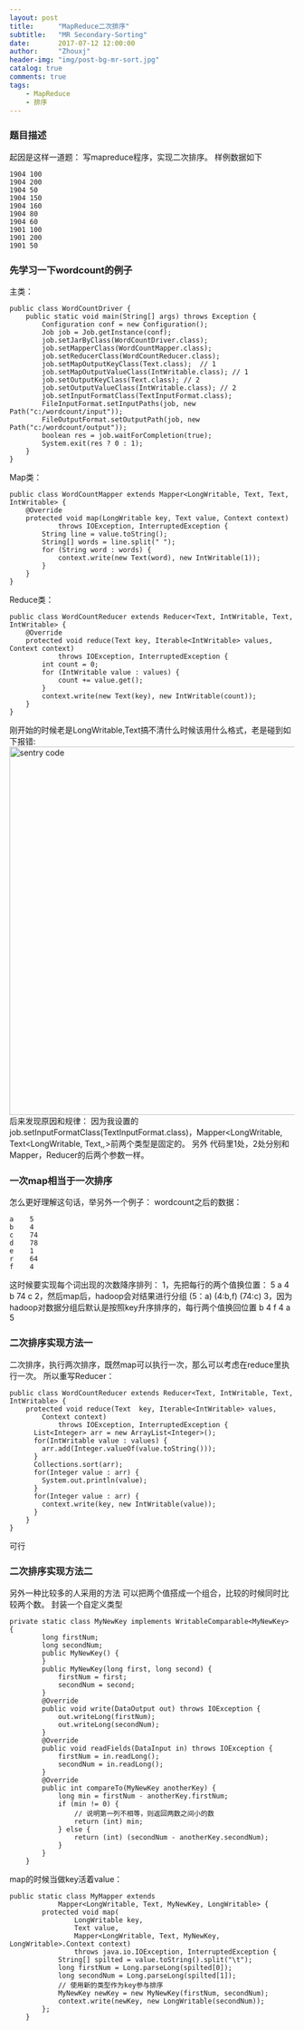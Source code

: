 ```yaml
---
layout: post
title:      "MapReduce二次排序"
subtitle:   "MR Secondary-Sorting"
date:       2017-07-12 12:00:00
author:     "Zhouxj"
header-img: "img/post-bg-mr-sort.jpg"
catalog: true
comments: true
tags:
    - MapReduce
    - 排序
---
```


### 题目描述
起因是这样一道题：
写mapreduce程序，实现二次排序。
样例数据如下
```
1904 100
1904 200
1904 50
1904 150
1904 160
1904 80
1904 60
1901 100
1901 200
1901 50
```
### 先学习一下wordcount的例子
主类：
```
public class WordCountDriver {
    public static void main(String[] args) throws Exception {
        Configuration conf = new Configuration();
        Job job = Job.getInstance(conf);
        job.setJarByClass(WordCountDriver.class);
        job.setMapperClass(WordCountMapper.class);
        job.setReducerClass(WordCountReducer.class);
        job.setMapOutputKeyClass(Text.class);  // 1
        job.setMapOutputValueClass(IntWritable.class); // 1
        job.setOutputKeyClass(Text.class); // 2
        job.setOutputValueClass(IntWritable.class); // 2
        job.setInputFormatClass(TextInputFormat.class);
        FileInputFormat.setInputPaths(job, new Path("c:/wordcount/input"));
        FileOutputFormat.setOutputPath(job, new Path("c:/wordcount/output"));
        boolean res = job.waitForCompletion(true);
        System.exit(res ? 0 : 1);
    }
}
```
Map类：
```
public class WordCountMapper extends Mapper<LongWritable, Text, Text, IntWritable> {
    @Override
    protected void map(LongWritable key, Text value, Context context)
            throws IOException, InterruptedException {
        String line = value.toString();
        String[] words = line.split(" ");
        for (String word : words) {
            context.write(new Text(word), new IntWritable(1));
        }
    }
}
```
Reduce类：
```
public class WordCountReducer extends Reducer<Text, IntWritable, Text, IntWritable> {
    @Override
    protected void reduce(Text key, Iterable<IntWritable> values, Context context)
            throws IOException, InterruptedException {
        int count = 0;
        for (IntWritable value : values) {
            count += value.get();
        }
        context.write(new Text(key), new IntWritable(count));
    }
}
```
刚开始的时候老是LongWritable,Text搞不清什么时候该用什么格式，老是碰到如下报错:
<img src="//archer811.github.io/img/post-mrsort.png"  width="650" alt="sentry code"/>
后来发现原因和规律：
因为我设置的job.setInputFormatClass(TextInputFormat.class)，Mapper<LongWritable, Text<LongWritable, Text,*,*>前两个类型是固定的。
另外 代码里1处，2处分别和Mapper，Reducer的后两个参数一样。


### 一次map相当于一次排序
怎么更好理解这句话，举另外一个例子：
wordcount之后的数据：
```
a    5
b    4
c    74
d    78
e    1
r    64
f    4
```
这时候要实现每个词出现的次数降序排列：
1，先把每行的两个值换位置：
5 a
4 b
74 c
2，然后map后，hadoop会对结果进行分组
(5：a)
(4:b,f)
(74:c)
3，因为hadoop对数据分组后默认是按照key升序排序的，每行两个值换回位置
b 4
f 4
a 5


### 二次排序实现方法一
二次排序，执行两次排序，既然map可以执行一次，那么可以考虑在reduce里执行一次。
所以重写Reducer：
```
public class WordCountReducer extends Reducer<Text, IntWritable, Text, IntWritable> {
    protected void reduce(Text  key, Iterable<IntWritable> values,
        Context context)
            throws IOException, InterruptedException {
      List<Integer> arr = new ArrayList<Integer>();
      for(IntWritable value : values) {
        arr.add(Integer.valueOf(value.toString()));
      }
      Collections.sort(arr);
      for(Integer value : arr) {
        System.out.println(value);
      }
      for(Integer value : arr) {
        context.write(key, new IntWritable(value));
      }
    }
}
```
可行
### 二次排序实现方法二
另外一种比较多的人采用的方法
可以把两个值搭成一个组合，比较的时候同时比较两个数。
封装一个自定义类型
```
private static class MyNewKey implements WritableComparable<MyNewKey> {
        long firstNum;
        long secondNum;
        public MyNewKey() {
        }
        public MyNewKey(long first, long second) {
            firstNum = first;
            secondNum = second;
        }
        @Override
        public void write(DataOutput out) throws IOException {
            out.writeLong(firstNum);
            out.writeLong(secondNum);
        }
        @Override
        public void readFields(DataInput in) throws IOException {
            firstNum = in.readLong();
            secondNum = in.readLong();
        }
        @Override
        public int compareTo(MyNewKey anotherKey) {
            long min = firstNum - anotherKey.firstNum;
            if (min != 0) {
                // 说明第一列不相等，则返回两数之间小的数
                return (int) min;
            } else {
                return (int) (secondNum - anotherKey.secondNum);
            }
        }
    }
```
map的时候当做key活着value：
```
public static class MyMapper extends
            Mapper<LongWritable, Text, MyNewKey, LongWritable> {
        protected void map(
                LongWritable key,
                Text value,
                Mapper<LongWritable, Text, MyNewKey, LongWritable>.Context context)
                throws java.io.IOException, InterruptedException {
            String[] spilted = value.toString().split("\t");
            long firstNum = Long.parseLong(spilted[0]);
            long secondNum = Long.parseLong(spilted[1]);
            // 使用新的类型作为key参与排序
            MyNewKey newKey = new MyNewKey(firstNum, secondNum);
            context.write(newKey, new LongWritable(secondNum));
        };
    }
```
